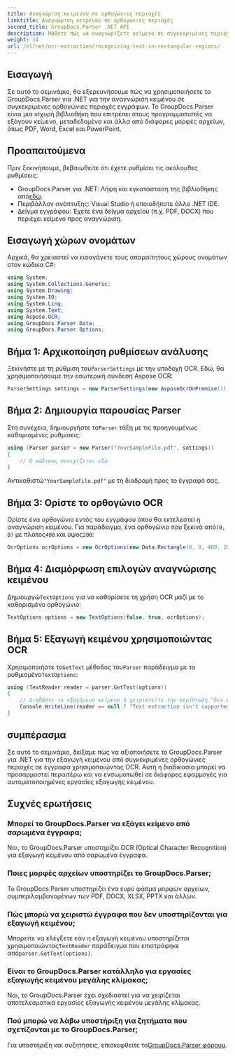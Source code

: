 ```yaml
---
title: Αναγνώριση κειμένου σε ορθογώνιες περιοχές
linktitle: Αναγνώριση κειμένου σε ορθογώνιες περιοχές
second_title: GroupDocs.Parser .NET API
description: Μάθετε πώς να αναγνωρίζετε κείμενο σε συγκεκριμένες περιοχές εγγράφων χρησιμοποιώντας το GroupDocs.Parser για .NET με δυνατότητες OCR.
weight: 14
url: /el/net/ocr-extraction/recognizing-text-in-rectangular-regions/
---
```

## Εισαγωγή
Σε αυτό το σεμινάριο, θα εξερευνήσουμε πώς να χρησιμοποιήσετε το GroupDocs.Parser για .NET για την αναγνώριση κειμένου σε συγκεκριμένες ορθογώνιες περιοχές εγγράφων. Το GroupDocs.Parser είναι μια ισχυρή βιβλιοθήκη που επιτρέπει στους προγραμματιστές να εξάγουν κείμενο, μεταδεδομένα και άλλα από διάφορες μορφές αρχείων, όπως PDF, Word, Excel και PowerPoint.
## Προαπαιτούμενα
Πριν ξεκινήσουμε, βεβαιωθείτε ότι έχετε ρυθμίσει τις ακόλουθες ρυθμίσεις:
-  GroupDocs.Parser για .NET: Λήψη και εγκατάσταση της βιβλιοθήκης από[εδώ](https://releases.groupdocs.com/parser/net/).
- Περιβάλλον ανάπτυξης: Visual Studio ή οποιοδήποτε άλλο .NET IDE.
- Δείγμα εγγράφου: Έχετε ένα δείγμα αρχείου (π.χ. PDF, DOCX) που περιέχει κείμενο προς αναγνώριση.

## Εισαγωγή χώρων ονομάτων
Αρχικά, θα χρειαστεί να εισαγάγετε τους απαραίτητους χώρους ονομάτων στον κώδικα C#:
```csharp
using System;
using System.Collections.Generic;
using System.Drawing;
using System.IO;
using System.Linq;
using System.Text;
using Aspose.OCR;
using GroupDocs.Parser.Data;
using GroupDocs.Parser.Options;
```
## Βήμα 1: Αρχικοποίηση ρυθμίσεων ανάλυσης
 Ξεκινήστε με τη ρύθμιση του`ParserSettings` με την υποδοχή OCR. Εδώ, θα χρησιμοποιήσουμε την εσωτερική σύνδεση Aspose OCR:
```csharp
ParserSettings settings = new ParserSettings(new AsposeOcrOnPremise());
```
## Βήμα 2: Δημιουργία παρουσίας Parser
 Στη συνέχεια, δημιουργήστε το`Parser` τάξη με τις προηγουμένως καθορισμένες ρυθμίσεις:
```csharp
using (Parser parser = new Parser("YourSampleFile.pdf", settings))
{
    // Ο κώδικας συνεχίζεται εδώ
}
```
 Αντικαθιστώ`"YourSampleFile.pdf"` με τη διαδρομή προς το έγγραφό σας.
## Βήμα 3: Ορίστε το ορθογώνιο OCR
 Ορίστε ένα ορθογώνιο εντός του εγγράφου όπου θα εκτελεστεί η αναγνώριση κειμένου. Για παράδειγμα, ένα ορθογώνιο που ξεκινά από`(0, 0)` με πλάτος`400` και ύψος`200`:
```csharp
OcrOptions ocrOptions = new OcrOptions(new Data.Rectangle(0, 0, 400, 200));
```
## Βήμα 4: Διαμόρφωση επιλογών αναγνώρισης κειμένου
 Δημιουργώ`TextOptions` για να καθορίσετε τη χρήση OCR μαζί με το καθορισμένο ορθογώνιο:
```csharp
TextOptions options = new TextOptions(false, true, ocrOptions);
```
## Βήμα 5: Εξαγωγή κειμένου χρησιμοποιώντας OCR
 Χρησιμοποιήστε το`GetText` μέθοδος του`Parser` παράδειγμα με το ρυθμισμένο`TextOptions`:
```csharp
using (TextReader reader = parser.GetText(options))
{
    // Διαβάστε το εξαγόμενο κείμενο ή χειριστείτε την περίπτωση "δεν υποστηρίζεται".
    Console.WriteLine(reader == null ? "Text extraction isn't supported" : reader.ReadToEnd());
}
```

## συμπέρασμα
Σε αυτό το σεμινάριο, δείξαμε πώς να αξιοποιήσετε το GroupDocs.Parser για .NET για την εξαγωγή κειμένου από συγκεκριμένες ορθογώνιες περιοχές σε έγγραφα χρησιμοποιώντας OCR. Αυτή η διαδικασία μπορεί να προσαρμοστεί περαιτέρω και να ενσωματωθεί σε διάφορες εφαρμογές για αυτοματοποιημένες εργασίες εξαγωγής κειμένου.

## Συχνές ερωτήσεις
### Μπορεί το GroupDocs.Parser να εξάγει κείμενο από σαρωμένα έγγραφα;
Ναι, το GroupDocs.Parser υποστηρίζει OCR (Optical Character Recognition) για εξαγωγή κειμένου από σαρωμένα έγγραφα.
### Ποιες μορφές αρχείων υποστηρίζει το GroupDocs.Parser;
Το GroupDocs.Parser υποστηρίζει ένα ευρύ φάσμα μορφών αρχείων, συμπεριλαμβανομένων των PDF, DOCX, XLSX, PPTX και άλλων.
### Πώς μπορώ να χειριστώ έγγραφα που δεν υποστηρίζονται για εξαγωγή κειμένου;
 Μπορείτε να ελέγξετε εάν η εξαγωγή κειμένου υποστηρίζεται χρησιμοποιώντας`TextReader` παράδειγμα που επιστράφηκε από`parser.GetText(options)`.
### Είναι το GroupDocs.Parser κατάλληλο για εργασίες εξαγωγής κειμένου μεγάλης κλίμακας;
Ναι, το GroupDocs.Parser έχει σχεδιαστεί για να χειρίζεται αποτελεσματικά εργασίες εξαγωγής κειμένου μεγάλης κλίμακας.
### Πού μπορώ να λάβω υποστήριξη για ζητήματα που σχετίζονται με το GroupDocs.Parser;
 Για υποστήριξη και συζητήσεις, επισκεφθείτε το[GroupDocs.Parser φόρουμ](https://forum.groupdocs.com/c/parser/17).